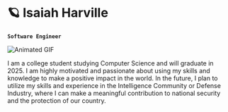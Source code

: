 # 🪐 Isaiah Harville

**`Software Engineer`**

<img src="https://media.giphy.com/media/v1.Y2lkPTc5MGI3NjExYWQ3MTc5MmFmMjY2YzUyMzhlYmYxY2E4MzI2NDFjODQwZDA4YjY2MSZjdD1z/RJtUWMayWLy0XY6Sxy/giphy.gif" alt="Animated GIF">

I am a college student studying Computer Science and will graduate in 2025. I am highly motivated and passionate about using my skills and knowledge to make a positive impact in the world. In the future, I plan to utilize my skills and experience in the Intelligence Community or Defense Industry, where I can make a meaningful contribution to national security and the protection of our country.
